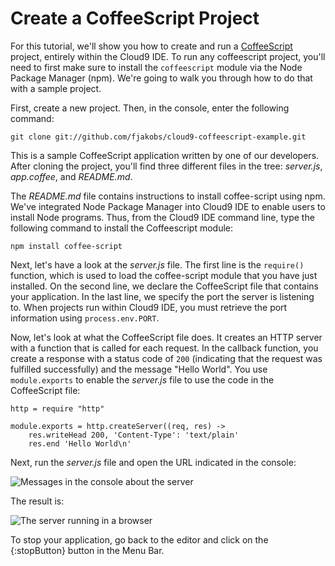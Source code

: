 # Create a CoffeeScript Project

For this tutorial, we'll show you how to create and run a [CoffeeScript](http://coffeescript.org/) project, entirely within the Cloud9 IDE. To run any coffeescript project, you'll need to first make sure to install the `coffeescript` module via the Node Package Manager (npm). We're going to walk you through how to do that with a sample project.

First, create a new project. Then, in the console, enter the following command:

	git clone git://github.com/fjakobs/cloud9-coffeescript-example.git
    
This is a sample CoffeeScript application written by one of our developers. After cloning the project, you'll find three different files in the tree: _server.js_, _app.coffee_, and _README.md_.

The _README.md_ file contains instructions to install coffee-script using npm. We've integrated Node Package Manager into Cloud9 IDE to enable users to install Node programs. Thus, from the Cloud9 IDE command line, type the following command to install the Coffeescript module:

	npm install coffee-script

Next, let's have a look at the _server.js_ file. The first line is the `require()` function, which is used to load the coffee-script module that you have just installed. On the second line, we declare the CoffeeScript file that contains your application. In the last line, we specify the port the server is listening to. When projects run within Cloud9 IDE, you must retrieve the port information using `process.env.PORT`.

Now, let's look at what the CoffeeScript file does. It creates an HTTP server with a function that is called for each request. In the callback function, you create a response with a status code of `200` (indicating that the request was fulfilled successfully) and the message "Hello World". You use `module.exports` to enable the _server.js_ file to use the code in the CoffeeScript file:

	http = require "http"

	module.exports = http.createServer((req, res) ->
		res.writeHead 200, 'Content-Type': 'text/plain'
		res.end 'Hello World\n'

Next, run the _server.js_ file and open the URL indicated in the console:

![Messages in the console about the server](./images/consoleServerMessage.png)

The result is:

![The server running in a browser](./images/coffeescriptServer.png)

To stop your application, go back to the editor and click on the {:stopButton} button in the Menu Bar.